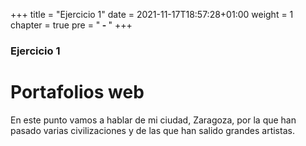 +++
title = "Ejercicio 1"
date = 2021-11-17T18:57:28+01:00
weight = 1
chapter = true
pre = "<b> - </b>"
+++

### Ejercicio 1

# Portafolios web 

En este punto vamos a hablar de mi ciudad, Zaragoza, por la que han pasado varias civilizaciones y de las que han salido grandes artistas.